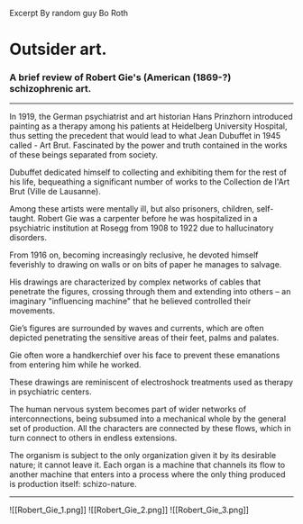 Excerpt By random guy Bo Roth
# Outsider art.
### A brief review of Robert Gie's (American (1869-?) schizophrenic art.
---
In 1919, the German psychiatrist and art historian Hans Prinzhorn introduced painting as a therapy among his patients at Heidelberg University Hospital, thus setting the precedent that would lead to what Jean Dubuffet in 1945 called - Art Brut.
Fascinated by the power and truth contained in the works of these beings separated from society.

Dubuffet dedicated himself to collecting and exhibiting them for the rest of his life, bequeathing a significant number of works to the Collection de l'Art Brut (Ville de Lausanne).

Among these artists were mentally ill, but also prisoners, children, self-taught.
Robert Gie was a carpenter before he was hospitalized in a psychiatric institution at Rosegg from 1908 to 1922 due to hallucinatory disorders.

From 1916 on, becoming increasingly reclusive, he devoted himself feverishly to drawing on walls or on bits of paper he manages to salvage.

His drawings are characterized by complex networks of cables that penetrate the figures, crossing through them and extending into others – an imaginary "influencing machine" that he believed controlled their movements.

Gie’s figures are surrounded by waves and currents, which are often depicted penetrating the sensitive areas of their feet, palms and palates.

Gie often wore a handkerchief over his face to prevent these emanations from entering him while he worked.

These drawings are reminiscent of electroshock treatments used as therapy in psychiatric centers.

The human nervous system becomes part of wider networks of interconnections, being subsumed into a mechanical whole by the general set of production.
All the characters are connected by these flows, which in turn connect to others in endless extensions.

The organism is subject to the only organization given it by its desirable nature; it cannot leave it. Each organ is a machine that channels its flow to another machine that enters into a process where the only thing produced is production itself: schizo-nature.

---
![[Robert_Gie_1.png]]
![[Robert_Gie_2.png]]
![[Robert_Gie_3.png]]